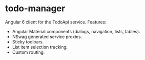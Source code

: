 # todo-manager

Angular 6 client for the TodoApi service.  Features:

- Angular Material components (dialogs, navigation, lists, tables).
- NSwag generated service proxies.
- Sticky toolbars.
- List item selection tracking.
- Custom routing.

